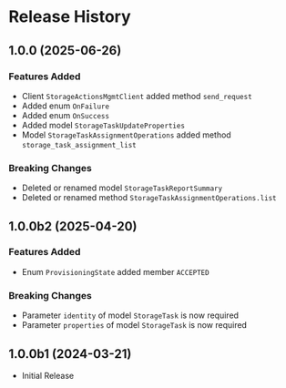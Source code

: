 # Release History

## 1.0.0 (2025-06-26)

### Features Added

  - Client `StorageActionsMgmtClient` added method `send_request`
  - Added enum `OnFailure`
  - Added enum `OnSuccess`
  - Added model `StorageTaskUpdateProperties`
  - Model `StorageTaskAssignmentOperations` added method `storage_task_assignment_list`

### Breaking Changes

  - Deleted or renamed model `StorageTaskReportSummary`
  - Deleted or renamed method `StorageTaskAssignmentOperations.list`

## 1.0.0b2 (2025-04-20)

### Features Added

  - Enum `ProvisioningState` added member `ACCEPTED`

### Breaking Changes

  - Parameter `identity` of model `StorageTask` is now required
  - Parameter `properties` of model `StorageTask` is now required

## 1.0.0b1 (2024-03-21)

* Initial Release
